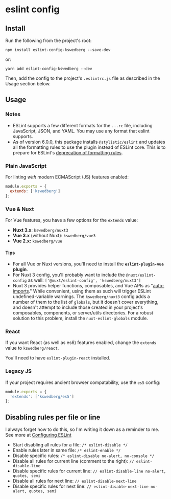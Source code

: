 # eslint config

## Install

Run the following from the project's root:

`npm install eslint-config-kswedberg --save-dev`

or:

`yarn add eslint-config-kswedberg --dev`

Then, add the config to the project's `.eslintrc.js` file as described in the Usage section below.

## Usage

### Notes

* ESLint supports a few different formats for the `...rc` file, including JavaScript, JSON, and YAML. You may use any format that eslint supports.
* As of version 6.0.0, this package installs `@stylistic/eslint` and updates all the formatting rules to use the plugin instead of ESLint core. This is to prepare for ESLint's [deprecation of formatting rules](https://eslint.org/blog/2023/10/deprecating-formatting-rules/).

### Plain JavaScript

For linting _with_ modern ECMAScript (JS) features enabled:

```js
module.exports = {
  extends: ['kswedberg']
};
```

### Vue & Nuxt

For Vue features, you have a few options for the `extends` value:

* **Nuxt 3.x**: `kswedberg/nuxt3`
* **Vue 3.x** (without Nuxt): `kswedberg/vue3`
* **Vue 2.x:** `kswedberg/vue`

#### Tips

* For all Vue or Nuxt versions, you'll need to install the **`eslint-plugin-vue` plugin**.
* For Nuxt 3 config, you'll probably want to include the `@nuxt/eslint-config` as well: `['@nuxt/eslint-config', 'kswedberg/nuxt3']`
* Nuxt 3 provides helper functions, composables, and Vue APIs as "[auto-imports](https://nuxt.com/docs/guide/concepts/auto-imports)." While convenient, using them as such will trigger ESLint undefined-variable warnings. The `kswedberg/nuxt3` config adds a number of them to the list of `globals`, but it doesn't cover everything, and doesn't attempt to include those created in your project's composables, components, or server/utils directories. For a robust solution to this problem, install the `nuxt-eslint-globals` module.

### React

If you want React (as well as es6) features enabled, change the `extends` value to `kswedberg/react`.

You'll need to have `eslint-plugin-react` installed.

### Legacy JS

If your project requires ancient browser compatability, use the `es5` config:

```js
module.exports = {
  'extends': ['kswedberg/es5']
};
```

## Disabling rules per file or line

I always forget how to do this, so I'm writing it down as a reminder to me. See more at [Configuring ESLint](http://eslint.org/docs/user-guide/configuring)

* Start disabling all rules for a file: `/* eslint-disable */`
* Enable rules later in same file: `/* eslint-enable */`
* Disable specific rules: `/* eslint-disable no-alert, no-console */`
* Disable all rules for current line (comment to the right): `// eslint-disable-line`
* Disable specific rules for current line: `// eslint-disable-line no-alert, quotes, semi`
* Disable all rules for next line: `// eslint-disable-next-line`
* Disable specific rules for next line: `// eslint-disable-next-line no-alert, quotes, semi`
